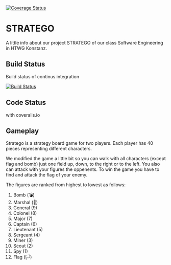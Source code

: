 

[![Coverage Status](https://coveralls.io/repos/github/BenjaminMannsdoerfer/Stratego/badge.svg?branch=master)](https://coveralls.io/github/BenjaminMannsdoerfer/Stratego?branch=master)


# STRATEGO

A little info about our project STRATEGO of our class Software Engineering in HTWG Konstanz.


## Build Status

Build status of continus integration

[![Build Status](https://travis-ci.com/BenjaminMannsdoerfer/Stratego.svg?branch=master)](https://travis-ci.com/BenjaminMannsdoerfer/Stratego)


## Code Status

with coveralls.io


## Gameplay

Stratego is a strategy board game for two players. Each player has 40 pieces representing different characters.

We modified the game a little bit so you can walk with all characters (except flag and bomb) just one field up, down, to the right or to the left.
You also can attack with your figures the oppenents. To win the game you have to find and attack the flag of your enemy.

The figures are ranked from highest to lowest as follows:

1.  Bomb (💣)
2.  Marshal (💂)
3.  General (9)
4.  Colonel (8)
5.  Major (7)
6.  Captain (6)
7.  Lieutenant (5)
8.  Sergeant (4)
9.  Miner (3)
10. Scout (2)
11. Spy (1)
12. Flag (🏳️)


